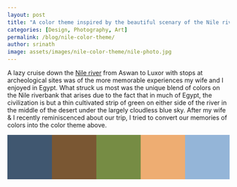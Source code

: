```yaml
---
layout: post
title: "A color theme inspired by the beautiful scenary of the Nile riverbank in Egypt"
categories: [Design, Photography, Art]
permalink: /blog/nile-color-theme/
author: srinath
image: assets/images/nile-color-theme/nile-photo.jpg
---
```



A lazy cruise down the [Nile river](http://en.wikipedia.org/wiki/Nile) from Aswan to Luxor with 
stops at archeological sites was of the more memorable experiences my wife and I enjoyed in Egypt. 
What struck us most was the unique blend of colors on the Nile riverbank that arises due to the fact
that in much of Egypt, the civilization is but a thin cultivated strip of green on either side of 
the river in the middle of the desert under the largely cloudless blue sky.  After my wife & I 
recently reminiscenced about our trip, I tried to convert our memories of colors into the color
theme above. 

![Nile color theme](/assets/images/nile-color-theme/nile-color-theme.svg)


